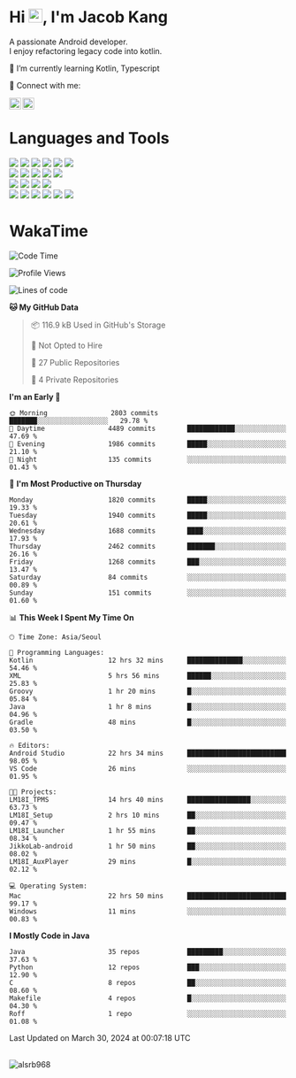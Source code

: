 # Hi <img src="https://media.giphy.com/media/hvRJCLFzcasrR4ia7z/giphy.gif" width="25px">, I'm Jacob Kang
A passionate Android developer.
</br>
I enjoy refactoring legacy code into kotlin.

🌱 I’m currently learning Kotlin, Typescript

🤝 Connect with me:

<a href="https://www.linkedin.com/in/minkyu-kang-b7477b1b2/"><img align="left" src="https://raw.githubusercontent.com/yushi1007/yushi1007/main/images/linkedin.svg" alt="Minkyu Kang | LinkedIn" width="21px"/></a>
<a href="https://www.instagram.com/_jacob_kang/"><img align="left" src="https://raw.githubusercontent.com/yushi1007/yushi1007/main/images/instagram.svg" alt="Jacob Kang | Instagram" width="21px"/></a>

</br>

# Languages and Tools

<div align="left">
<img src="https://img.shields.io/badge/java-007396?logo=java&logoColor=white"/>
<img src="https://img.shields.io/badge/kotlin-7F52FF?logo=kotlin&logoColor=white"/>
<img src="https://img.shields.io/badge/python-3776AB?logo=python&logoColor=white"/>
<img src="https://img.shields.io/badge/bash shell-4EAA25?logo=gnubash&logoColor=white"/>
<img src="https://img.shields.io/badge/c-A8B9CC?logo=c&logoColor=white"/>
<img src="https://img.shields.io/badge/c++-00599C?logo=c%2b%2b&logoColor=white"/>
</div>
<div align="left">
<img src="https://img.shields.io/badge/git-F05032?logo=git&logoColor=white"/>
<img src="https://img.shields.io/badge/github-181717?logo=github&logoColor=white"/>
<img src="https://img.shields.io/badge/mysql-4479A1?logo=mysql&logoColor=white"/>
<img src="https://img.shields.io/badge/sqlite-003B57?logo=sqlite&logoColor=white"/>
<img src="https://img.shields.io/badge/amazon AWS-232F3E?logo=amazonaws&logoColor=white"/>
</div>
<div align="left">
<img src="https://img.shields.io/badge/android-3DDC84?logo=android&logoColor=white"/>
<img src="https://img.shields.io/badge/linux-FCC624?logo=linux&logoColor=white"/>
<img src="https://img.shields.io/badge/flask-000000?logo=flask&logoColor=white"/>
<img src="https://img.shields.io/badge/arduino-00979D?logo=arduino&logoColor=white"/>
</div>
<div align="left">
<img src="https://img.shields.io/badge/slack-4A154B?logo=slack&logoColor=white"/>
<img src="https://img.shields.io/badge/notion-000000?logo=notion&logoColor=white"/>
<img src="https://img.shields.io/badge/jira-0052CC?logo=jira&logoColor=white"/>
<img src="https://img.shields.io/badge/postman-FF6C37?logo=postman&logoColor=white"/>
<img src="https://img.shields.io/badge/intellij-000000?logo=intellijidea&logoColor=white"/>
<img src="https://img.shields.io/badge/pycharm-000000?logo=pycharm&logoColor=white"/>
</div>

# WakaTime

<!--START_SECTION:waka-->
![Code Time](http://img.shields.io/badge/Code%20Time-3%2C655%20hrs%2058%20mins-blue)

![Profile Views](http://img.shields.io/badge/Profile%20Views-0-blue)

![Lines of code](https://img.shields.io/badge/From%20Hello%20World%20I%27ve%20Written-7.1%20million%20lines%20of%20code-blue)

**🐱 My GitHub Data** 

> 📦 116.9 kB Used in GitHub's Storage 
 > 
> 🚫 Not Opted to Hire
 > 
> 📜 27 Public Repositories 
 > 
> 🔑 4 Private Repositories 
 > 
**I'm an Early 🐤** 

```text
🌞 Morning                2803 commits        ███████░░░░░░░░░░░░░░░░░░   29.78 % 
🌆 Daytime                4489 commits        ████████████░░░░░░░░░░░░░   47.69 % 
🌃 Evening                1986 commits        █████░░░░░░░░░░░░░░░░░░░░   21.10 % 
🌙 Night                  135 commits         ░░░░░░░░░░░░░░░░░░░░░░░░░   01.43 % 
```
📅 **I'm Most Productive on Thursday** 

```text
Monday                   1820 commits        █████░░░░░░░░░░░░░░░░░░░░   19.33 % 
Tuesday                  1940 commits        █████░░░░░░░░░░░░░░░░░░░░   20.61 % 
Wednesday                1688 commits        ████░░░░░░░░░░░░░░░░░░░░░   17.93 % 
Thursday                 2462 commits        ███████░░░░░░░░░░░░░░░░░░   26.16 % 
Friday                   1268 commits        ███░░░░░░░░░░░░░░░░░░░░░░   13.47 % 
Saturday                 84 commits          ░░░░░░░░░░░░░░░░░░░░░░░░░   00.89 % 
Sunday                   151 commits         ░░░░░░░░░░░░░░░░░░░░░░░░░   01.60 % 
```


📊 **This Week I Spent My Time On** 

```text
🕑︎ Time Zone: Asia/Seoul

💬 Programming Languages: 
Kotlin                   12 hrs 32 mins      ██████████████░░░░░░░░░░░   54.46 % 
XML                      5 hrs 56 mins       ██████░░░░░░░░░░░░░░░░░░░   25.83 % 
Groovy                   1 hr 20 mins        █░░░░░░░░░░░░░░░░░░░░░░░░   05.84 % 
Java                     1 hr 8 mins         █░░░░░░░░░░░░░░░░░░░░░░░░   04.96 % 
Gradle                   48 mins             █░░░░░░░░░░░░░░░░░░░░░░░░   03.50 % 

🔥 Editors: 
Android Studio           22 hrs 34 mins      █████████████████████████   98.05 % 
VS Code                  26 mins             ░░░░░░░░░░░░░░░░░░░░░░░░░   01.95 % 

🐱‍💻 Projects: 
LM18I_TPMS               14 hrs 40 mins      ████████████████░░░░░░░░░   63.73 % 
LM18I_Setup              2 hrs 10 mins       ██░░░░░░░░░░░░░░░░░░░░░░░   09.47 % 
LM18I_Launcher           1 hr 55 mins        ██░░░░░░░░░░░░░░░░░░░░░░░   08.34 % 
JikkoLab-android         1 hr 50 mins        ██░░░░░░░░░░░░░░░░░░░░░░░   08.02 % 
LM18I_AuxPlayer          29 mins             █░░░░░░░░░░░░░░░░░░░░░░░░   02.12 % 

💻 Operating System: 
Mac                      22 hrs 50 mins      █████████████████████████   99.17 % 
Windows                  11 mins             ░░░░░░░░░░░░░░░░░░░░░░░░░   00.83 % 
```

**I Mostly Code in Java** 

```text
Java                     35 repos            █████████░░░░░░░░░░░░░░░░   37.63 % 
Python                   12 repos            ███░░░░░░░░░░░░░░░░░░░░░░   12.90 % 
C                        8 repos             ██░░░░░░░░░░░░░░░░░░░░░░░   08.60 % 
Makefile                 4 repos             █░░░░░░░░░░░░░░░░░░░░░░░░   04.30 % 
Roff                     1 repo              ░░░░░░░░░░░░░░░░░░░░░░░░░   01.08 % 
```




 Last Updated on March 30, 2024 at 00:07:18 UTC
<!--END_SECTION:waka-->

</br>

<div align="left">
<img align="left" src="https://github-readme-stats.vercel.app/api/top-langs?username=alsrb968&show_icons=true&locale=en&layout=compact&theme=dark" alt="alsrb968" />
</div>
